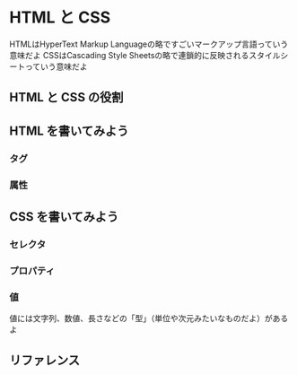 # HTML と CSS
HTMLはHyperText Markup Languageの略ですごいマークアップ言語っていう意味だよ
CSSはCascading Style Sheetsの略で連鎖的に反映されるスタイルシートっていう意味だよ
## HTML と CSS の役割

## HTML を書いてみよう

### タグ

### 属性

## CSS を書いてみよう

### セレクタ

### プロパティ

### 値

値には文字列、数値、長さなどの「型」（単位や次元みたいなものだよ）があるよ

## リファレンス
